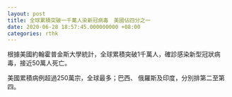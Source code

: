 ```yaml
---
layout: post
title: 全球累積突破一千萬人染新冠病毒　美國佔四分之一
date: 2020-06-28 18:57:45.000000000 +08:00
categories: rthk
---
```


根據美國約翰霍普金斯大學統計，全球累積突破1千萬人，確診感染新型冠狀病毒，接近50萬人死亡。

美國累積病例超過250萬宗，全球最多；巴西、 俄羅斯及印度，分別排第二至第四。
